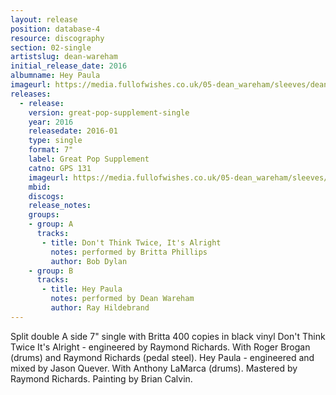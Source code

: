 ```yaml
---
layout: release
position: database-4
resource: discography
section: 02-single
artistslug: dean-wareham
initial_release_date: 2016
albumname: Hey Paula
imageurl: https://media.fullofwishes.co.uk/05-dean_wareham/sleeves/dean-wareham-hey-paula.jpg
releases:
  - release:
    version: great-pop-supplement-single
    year: 2016
    releasedate: 2016-01
    type: single
    format: 7"
    label: Great Pop Supplement
    catno: GPS 131
    imageurl: https://media.fullofwishes.co.uk/05-dean_wareham/sleeves/dean-wareham-hey-paula.jpg
    mbid:
    discogs:
    release_notes:
    groups:
    - group: A
      tracks:
       - title: Don't Think Twice, It's Alright
         notes: performed by Britta Phillips
         author: Bob Dylan
    - group: B
      tracks:
       - title: Hey Paula
         notes: performed by Dean Wareham
         author: Ray Hildebrand
---
```

Split double A side 7" single with Britta
400 copies in black vinyl
Don't Think Twice It's Alright - engineered by Raymond Richards. With Roger Brogan (drums) and Raymond Richards (pedal steel).
Hey Paula - engineered and mixed by Jason Quever. With Anthony LaMarca (drums). Mastered by Raymond Richards.
Painting by Brian Calvin.
